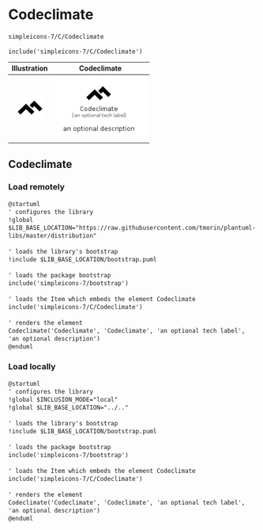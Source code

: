 # Codeclimate


```text
simpleicons-7/C/Codeclimate
```

```text
include('simpleicons-7/C/Codeclimate')
```



| Illustration | Codeclimate |
| :---: | :---: |
| ![illustration for Illustration](../../simpleicons-7/C/Codeclimate.png) | ![illustration for Codeclimate](../../simpleicons-7/C/Codeclimate.Local.png) |




## Codeclimate

### Load remotely
```plantuml
@startuml
' configures the library
!global $LIB_BASE_LOCATION="https://raw.githubusercontent.com/tmorin/plantuml-libs/master/distribution"

' loads the library's bootstrap
!include $LIB_BASE_LOCATION/bootstrap.puml

' loads the package bootstrap
include('simpleicons-7/bootstrap')

' loads the Item which embeds the element Codeclimate
include('simpleicons-7/C/Codeclimate')

' renders the element
Codeclimate('Codeclimate', 'Codeclimate', 'an optional tech label', 'an optional description')
@enduml
```

### Load locally
```plantuml
@startuml
' configures the library
!global $INCLUSION_MODE="local"
!global $LIB_BASE_LOCATION="../.."

' loads the library's bootstrap
!include $LIB_BASE_LOCATION/bootstrap.puml

' loads the package bootstrap
include('simpleicons-7/bootstrap')

' loads the Item which embeds the element Codeclimate
include('simpleicons-7/C/Codeclimate')

' renders the element
Codeclimate('Codeclimate', 'Codeclimate', 'an optional tech label', 'an optional description')
@enduml
```

